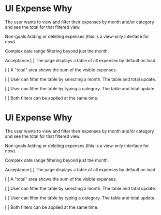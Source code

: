 # UI Expense Why
The user wants to view and filter their expenses by month and/or category and see the total for that filtered view.

Non-goals
Adding or deleting expenses (this is a view-only interface for now).

Complex date range filtering beyond just the month.

Acceptance
[ ] The page displays a table of all expenses by default on load.

[ ] A "total" area shows the sum of the visible expenses.

[ ] User can filter the table by selecting a month. The table and total update.

[ ] User can filter the table by typing a category. The table and total update.

[ ] Both filters can be applied at the same time.
# UI Expense Why
The user wants to view and filter their expenses by month and/or category and see the total for that filtered view.

Non-goals
Adding or deleting expenses (this is a view-only interface for now).

Complex date range filtering beyond just the month.

Acceptance
[ ] The page displays a table of all expenses by default on load.

[ ] A "total" area shows the sum of the visible expenses.

[ ] User can filter the table by selecting a month. The table and total update.

[ ] User can filter the table by typing a category. The table and total update.

[ ] Both filters can be applied at the same time.

